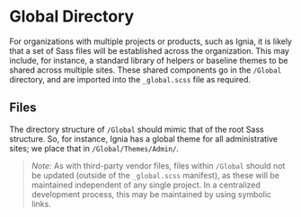 # Global Directory

For organizations with multiple projects or products, such as Ignia, it is likely that a set of Sass files will be established across the organization. This may include, for instance, a standard library of helpers or baseline themes to be shared across multiple sites. These shared components go in the `/Global` directory, and are imported into the  `_global.scss` file as required.

## Files
The directory structure of `/Global` should mimic that of the root Sass structure. So, for instance, Ignia has a global theme for all administrative sites; we place that in `/Global/Themes/Admin/`. 

> *Note:* As with third-party vendor files, files within `/Global` should not be updated (outside of the `_global.scss` manifest), as these will be maintained independent of any single project. In a centralized development process, this may be maintained by using symbolic links. 

